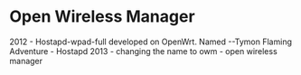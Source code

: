 Open Wireless Manager
=====================

2012 - Hostapd-wpad-full developed on OpenWrt. Named --Tymon Flaming Adventure - Hostapd
2013 - changing the name to owm - open wireless manager
